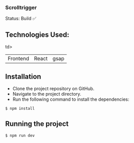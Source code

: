 ### Scrolltrigger

Status: Build ✅

## Technologies Used:

<table>
  <tr>
  <td>Frontend</td>
    <td>React</td>
    <td>gsap</td>td>
  </tr>
</table>

## Installation
  * Clone the project repository on GitHub.
  * Navigate to the project directory.
  * Run the following command to install the dependencies:

```
$ npm install 
```

## Running the project
```
$ npm run dev
```

